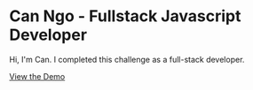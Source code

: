 # Can Ngo - Fullstack Javascript Developer

Hi, I'm Can. I completed this challenge as a full-stack developer.

[View the Demo](https://canngo-claythis-interview-web-prd.fly.dev)

